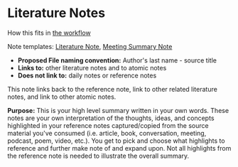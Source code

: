 # Literature Notes

How this fits in [the workflow](The%20Workflow.md)

Note templates: [Literature Note](../Templates/Literature%20Note.md), [Meeting Summary Note](Meeting%20Summary%20Note.md)

- **Proposed File naming convention:** Author's last name - source title
- **Links to:** other literature notes and to atomic notes
- **Does not link to:** daily notes or reference notes

This note links back to the reference note, link to other related literature notes, and link to other atomic notes.

**Purpose:** This is your high level summary written in your own words. These notes are your own interpretation of the thoughts, ideas, and concepts highlighted in your reference notes captured/copied from the source material you've consumed (i.e. article, book, conversation, meeting, podcast, poem, video, etc.). You get to pick and choose what highlights to reference and further make note of and expand upon. Not all highlights from the reference note is needed to illustrate the overall summary.
